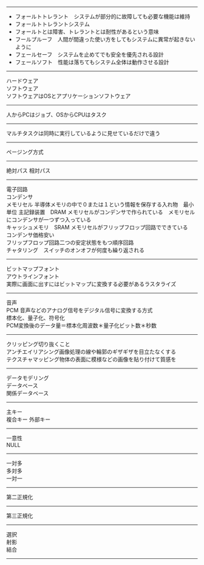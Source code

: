 ***
- フォールトトレラント　システムが部分的に故障しても必要な機能は維持
- フォールトトレラントシステム
- フォールトとは障害、トレラントとは耐性があるという意味
- フールプルーフ　人間が間違った使い方をしてもシステムに異常が起きないように
- フェールセーフ　システムを止めてでも安全を優先される設計
- フェールソフト　性能は落ちてもシステム全体は動作させる設計
***
ハードウェア  
ソフトウェア  
ソフトウェアはOSとアプリケーションソフトウェア  
***
人からPCはジョブ、OSからCPUはタスク
***
マルチタスクは同時に実行しているように見せているだけで違う
***
ページング方式
***
絶対パス
相対パス
***
電子回路  
コンデンサ  
メモリセル 半導体メモリの中で０または１という情報を保存する入れ物　最小単位 
主記録装置　DRAM メモリセルがコンデンサで作られている　メモリセルにコンデンサが一つずつ入っている  
キャッシュメモリ　SRAM メモリセルがフリップフロップ回路でできている  
コンデンサ価格安い  
フリップフロップ回路二つの安定状態をもつ順序回路  
チャタリング　スイッチのオンオフが何度も繰り返される  
***
ビットマップフォント  
アウトラインフォント  
実際に画面に出すにはビットマップに変換する必要があるラスタライズ  
***
音声  
PCM
音声などのアナログ信号をデジタル信号に変換する方式  
標本化、量子化、符号化  
PCM変換後のデータ量＝標本化周波数＊量子化ビット数＊秒数  
***
クリッピング切り抜くこと  
アンチエイリアシング画像処理の線や輪郭のギザギザを目立たなくする  
テクスチャマッピング物体の表面に模様などの画像を貼り付けて質感を  
***
データモデリング  
データベース  
関係データベース  
***
主キー  
複合キー 
外部キー  
***
一意性  
NULL  
***
一対多  
多対多  
一対一  
***
第二正規化  
***
第三正規化  
***
選択  
射影  
結合  
***
